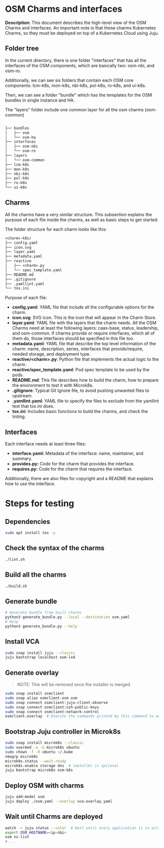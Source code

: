 <!--
 Copyright 2020 Canonical Ltd.

 Licensed under the Apache License, Version 2.0 (the "License");
 you may not use this file except in compliance with the License.
 You may obtain a copy of the License at

     http://www.apache.org/licenses/LICENSE-2.0

 Unless required by applicable law or agreed to in writing, software
 distributed under the License is distributed on an "AS IS" BASIS,
 WITHOUT WARRANTIES OR CONDITIONS OF ANY KIND, either express or implied.
 See the License for the specific language governing permissions and
 limitations under the License.
-->

# OSM Charms and interfaces

**Description**: This document describes the high-level view of the OSM Charms and interfaces. An important note is that these charms Kubernetes Charms, so they must be deployed on top of a Kubernetes Cloud using Juju.

## Folder tree

In the current directory, there is one folder "interfaces" that has all the interfaces of the OSM components, which are basically two: osm-nbi, and osm-ro.

Additionally, we can see six folders that contain each OSM core components: lcm-k8s, mon-k8s, nbi-k8s, pol-k8s, ro-k8s, and ui-k8s.

Then, we can see a folder "bundle" which has the templates for the OSM bundles in single instance and HA.

The "layers" folder include one common layer for all the osm charms (osm-common)

```txt

├── bundles
│   ├── osm
│   └── osm-ha
├── interfaces
│   ├── osm-nbi
│   └── osm-ro
├── layers
│   └── osm-common
├── lcm-k8s
├── mon-k8s
├── nbi-k8s
├── pol-k8s
├── ro-k8s
└── ui-k8s

```

## Charms

All the charms have a very similar structure. This subsection explains the purpose of each file inside the charms, as well as basic steps to get started.

The folder structure for each charm looks like this:

```txt
<charm>-k8s/
├── config.yaml
├── icon.svg
├── layer.yaml
├── metadata.yaml
├── reactive
│   ├── <charm>.py
│   └── spec_template.yaml
├── README.md
├── .gitignore
├── .yamllint.yaml
└── tox.ini
```

Purpose of each file:

- **config.yaml**: YAML file that include all the configurable options for the charm.
- **icon.svg**: SVG icon. This is the icon that will appear in the Charm Store.
- **layer.yaml**: YAML file with the layers that the charm needs. All the OSM Charms need at least the following layers: caas-base, status, leadership, and osm-common. If charms provide or require interfaces, which all of them do, those interfaces should be specified in this file too.
- **metadata.yaml**: YAML file that describe the top level information of the charm: name, description, series, interfaces that provide/require, needed storage, and deployment type.
- **reactive/\<charm>.py**: Python file that implements the actual logic to the charm.
- **reactive/spec_template.yaml**: Pod spec template to be used by the pods.
- **README.md**: This file describes how to build the charm, how to prepare the environment to test it with Microk8s.
- **.gitignore**: Typical Git Ignore file, to avoid pushing unwanted files to upstream.
- **.yamllint.yaml**: YAML file to specify the files to exclude from the yamllint test that tox.ini does.
- **tox.ini**: Includes basic functions to build the charms, and check the linting.

## Interfaces

Each interface needs at least three files:

- **interface.yaml:** Metadata of the interface: name, maintainer, and summary.
- **provides.py:** Code for the charm that provides the interface.
- **requires.py:** Code for the charm that requires the interface.

Additionally, there are also files for copyright and a README that explains how to use the interface.

# Steps for testing

## Dependencies

```bash
sudo apt install tox -y
```

## Check the syntax of the charms

```bash
./lint.sh
```

## Build all the charms

```bash
./build.sh
```

## Generate bundle

```bash
# Generate bundle from built charms
python3 generate_bundle.py --local --destination osm.yaml
# Help
python3 generate_bundle.py --help
```

## Install VCA

```bash
sudo snap install juju --classic
juju bootstrap localhost osm-lxd
```

## Generate overlay

> NOTE: This will be removed once the installer is merged.

```bash
sudo snap install osmclient
sudo snap alias osmclient.osm osm
sudo snap connect osmclient:juju-client-observe
sudo snap connect osmclient:ssh-public-keys
sudo snap connect osmclient:network-control
osmclient.overlay  # Execute the commands printed by this command to enable native charms
```

## Bootstrap Juju controller in Microk8s

```bash
sudo snap install microk8s --classic
sudo usermod -a -G microk8s ubuntu
sudo chown -f -R ubuntu ~/.kube
newgrp microk8s
microk8s.status --wait-ready
microk8s.enable storage dns  # (metallb) is optional
juju bootstrap microk8s osm-k8s
```

## Deploy OSM with charms

```bash
juju add-model osm
juju deploy ./osm.yaml --overlay vca-overlay.yaml
```

## Wait until Charms are deployed

```bash
watch -c juju status --color  # Wait until every application is in active state
export OSM_HOSTNAME=<ip-nbi>
osm ns-list
# ...
```
